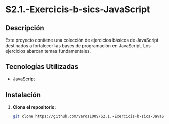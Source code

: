 # S2.1.-Exercicis-b-sics-JavaScript


## Descripción

Este proyecto contiene una colección de ejercicios básicos de JavaScript destinados a fortalecer las bases de programación en JavaScript. Los ejercicios abarcan temas fundamentales.

## Tecnologías Utilizadas

- JavaScript

## Instalación

1. **Clona el repositorio:**
   ```bash
   git clone https://github.com/Varos1009/S2.1.-Exercicis-b-sics-JavaScript